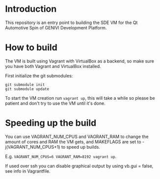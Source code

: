 # Introduction

This repository is an entry point to building the SDE VM for the Qt Automotive Spin of GENIVI Development Platform.


# How to build

The VM is built using Vagrant with VirtualBox as a backend, so make sure you have both Vagrant and VirtualBox installed.

First initialize the git submodules: 
```
git submodule init
git submodule update
```

To start the VM creation run `vagrant up`, this will take a while so please be patient and don't try to use the VM until it's done.


# Speeding up the build
You can use VAGRANT_NUM_CPUS and VAGRANT_RAM to change the amount of cores and RAM the VM gets, and MAKEFLAGS are set to -j(VAGRANT_NUM_CPUS+1) to speed up builds.

E.g. `VAGRANT_NUM_CPUS=6 VAGRANT_RAM=8192 vagrant up`.

If used over ssh you can disable graphical output by using vb.gui = false, see info in Vagrantfile.

